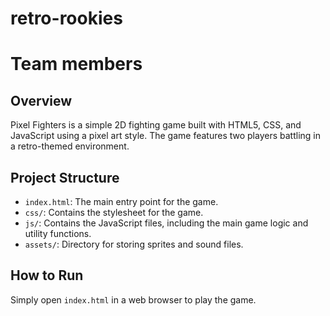 # retro-rookies

# Team members 

## Overview
Pixel Fighters is a simple 2D fighting game built with HTML5, CSS, and JavaScript using a pixel art style. The game features two players battling in a retro-themed environment.

## Project Structure
- `index.html`: The main entry point for the game.
- `css/`: Contains the stylesheet for the game.
- `js/`: Contains the JavaScript files, including the main game logic and utility functions.
- `assets/`: Directory for storing sprites and sound files.

## How to Run
Simply open `index.html` in a web browser to play the game.